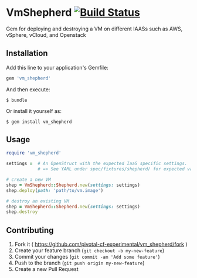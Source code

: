 # VmShepherd [![Build Status](https://travis-ci.org/pivotal-cf-experimental/vm_shepherd.svg)](https://travis-ci.org/pivotal-cf-experimental/vm_shepherd)

Gem for deploying and destroying a VM on different IAASs such as AWS, vSphere, vCloud, and Openstack

## Installation

Add this line to your application's Gemfile:

```ruby
gem 'vm_shepherd'
```

And then execute:

    $ bundle

Or install it yourself as:

    $ gem install vm_shepherd

## Usage

```ruby
require 'vm_shepherd'

settings =  # An OpenStruct with the expected IaaS specific settings.
            # => See YAML under spec/fixtures/shepherd/ for expected values

# create a new VM
shep = VmShepherd::Shepherd.new(settings: settings)
shep.deploy(path: 'path/to/vm.image')

# destroy an existing VM
shep = VmShepherd::Shepherd.new(settings: settings)
shep.destroy
```

## Contributing

1. Fork it ( https://github.com/pivotal-cf-experimental/vm_shepherd/fork )
2. Create your feature branch (`git checkout -b my-new-feature`)
3. Commit your changes (`git commit -am 'Add some feature'`)
4. Push to the branch (`git push origin my-new-feature`)
5. Create a new Pull Request
